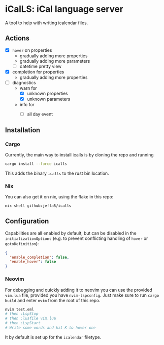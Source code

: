 # iCalLS: iCal language server

A tool to help with writing icalendar files.

## Actions

- [x] `hover` on properties
    - gradually adding more properties
    - gradually adding more parameters
    - [ ] datetime pretty view
- [x] completion for properties
    - gradually adding more properties
- [ ] diagnostics
    - warn for
        - [x] unknown properties
        - [x] unknown parameters
    - info for
        - [ ] all day event


## Installation

### Cargo

Currently, the main way to install icalls is by cloning the repo and running

```sh
cargo install --force icalls
```

This adds the binary `icalls` to the rust bin location.

### Nix

You can also get it on nix, using the flake in this repo:

```sh
nix shell github:jeffa5/icalls
```

## Configuration

Capabilities are all enabled by default, but can be disabled in the `initializationOptions` (e.g. to prevent conflicting handling of `hover` or `gotoDefinition`):

```json
{
  "enable_completion": false,
  "enable_hover": false
}
```

### Neovim

For debugging and quickly adding it to neovim you can use the provided `vim.lua` file, provided you have `nvim-lspconfig`.
Just make sure to run `cargo build` and enter `nvim` from the root of this repo.

```sh
nvim test.eml
# then :LspStop
# then :luafile vim.lua
# then :LspStart
# Write some words and hit K to hover one
```

It by default is set up for the `icalendar` filetype.
